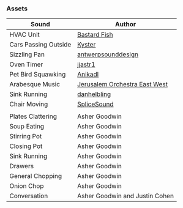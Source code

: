 ### **Assets**
 | Sound  | Author |
| ------------- | ------------- |
| HVAC Unit  | [Bastard Fish](https://freesound.org/people/Bastard%20Fish/sounds/326986/) |
| Cars Passing Outside  | [Kyster](https://freesound.org/people/Kyster/sounds/180617/) |
| Sizzling Pan  | [antwerpsounddesign](https://freesound.org/people/antwerpsounddesign/sounds/654644/) |
| Oven Timer  | [jjastr1](https://freesound.org/people/jjastr1/sounds/134952/) |
| Pet Bird Squawking  | [Anikadl](https://freesound.org/people/Anikadl/sounds/654228/) |
| Arabesque Music | [Jerusalem Orchestra East West](https://www.youtube.com/watch?v=E6e1uZsz_Ro) |
| Sink Running | [danhelbling](https://freesound.org/people/danhelbling/sounds/272389/) |
| Chair Moving | [SpliceSound](https://freesound.org/people/SpliceSound/sounds/218316/) |
|              |       |
| Plates Clattering  | Asher Goodwin |
| Soup Eating | Asher Goodwin |
| Stirring Pot | Asher Goodwin |
| Closing Pot | Asher Goodwin |
| Sink Running | Asher Goodwin |
| Drawers | Asher Goodwin |
| General Chopping | Asher Goodwin |
| Onion Chop | Asher Goodwin |
| Conversation | Asher Goodwin and Justin Cohen |
